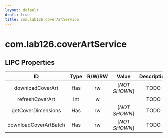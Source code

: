 ```yaml
---
layout: default
draft: true
title: com.lab126.coverArtService
---
```


# com.lab126.coverArtService

## LIPC Properties

| ID                    | Type | R/W/RW | Value         | Description |
|:---------------------:|:----:|:------:|:-------------:|:-----------:|
| downloadCoverArt      | Has  | rw     | [*NOT SHOWN*] | TODO        |
| refreshCoverArt       | Int  | w      |               | TODO        |
| getCoverDimensions    | Has  | rw     | [*NOT SHOWN*] | TODO        |
| downloadCoverArtBatch | Has  | rw     | [*NOT SHOWN*] | TODO        |